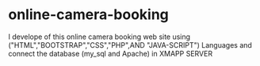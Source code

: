 # online-camera-booking
 I develope of this online camera booking web site using ("HTML","BOOTSTRAP","CSS","PHP",AND "JAVA-SCRIPT") Languages and connect the database (my_sql and Apache) in XMAPP SERVER
